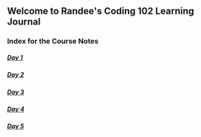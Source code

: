 ## Welcome to Randee's Coding 102 Learning Journal 

### Index for the Course Notes

##### [Day 1](day1.md)
##### [Day 2](day2.md)
##### [Day 3](day3.md)
##### [Day 4](day4.md)
##### [Day 5](day5.md)
